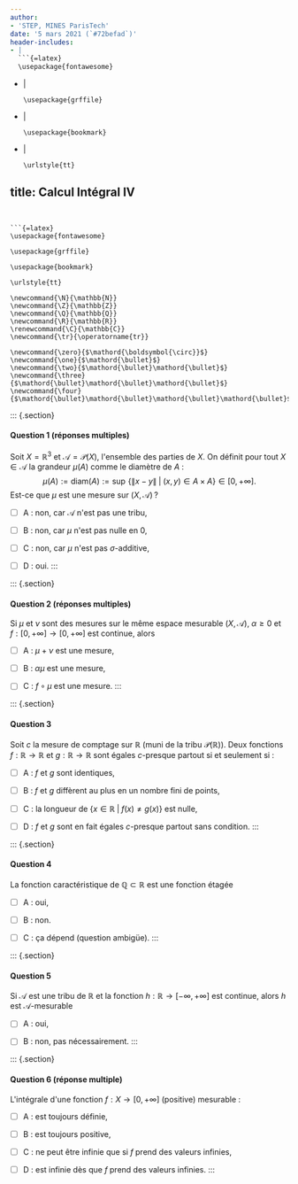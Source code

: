 ```yaml
---
author:
- 'STEP, MINES ParisTech'
date: '5 mars 2021 (`#72befad`)'
header-includes:
- |
  ```{=latex}
  \usepackage{fontawesome}
  ```
- |
  ```{=latex}
  \usepackage{grffile}
  ```
- |
  ```{=latex}
  \usepackage{bookmark}
  ```
- |
  ```{=latex}
  \urlstyle{tt}
  ```
title: Calcul Intégral IV
---
```


```{=latex}
\usepackage{fontawesome}
```

```{=latex}
\usepackage{grffile}
```

```{=latex}
\usepackage{bookmark}
```

```{=latex}
\urlstyle{tt}
```

```{=tex}
\newcommand{\N}{\mathbb{N}}
\newcommand{\Z}{\mathbb{Z}}
\newcommand{\Q}{\mathbb{Q}}
\newcommand{\R}{\mathbb{R}}
\renewcommand{\C}{\mathbb{C}}
\newcommand{\tr}{\operatorname{tr}}
```
```{=tex}
\newcommand{\zero}{$\mathord{\boldsymbol{\circ}}$}
\newcommand{\one}{$\mathord{\bullet}$}
\newcommand{\two}{$\mathord{\bullet}\mathord{\bullet}$}
\newcommand{\three}{$\mathord{\bullet}\mathord{\bullet}\mathord{\bullet}$}
\newcommand{\four}{$\mathord{\bullet}\mathord{\bullet}\mathord{\bullet}\mathord{\bullet}$}
```
::: {.section}
#### Question 1 (réponses multiples)

Soit $X = \mathbb{R}^3$ et $\mathcal{A} = \mathcal{P}(X)$, l'ensemble
des parties de $X$. On définit pour tout $X \in \mathcal{A}$ la grandeur
$\mu(A)$ comme le diamètre de $A$ : $$
\mu(A) := \mathrm{diam}(A) := \sup \, \{\|x - y\| \; | \; (x, y) \in A \times A\} \in [0, +\infty].
$$ Est-ce que $\mu$ est une mesure sur $(X, \mathcal{A})$ ?

-   [ ] A : non, car $\mathcal{A}$ n'est pas une tribu,

-   [ ] B : non, car $\mu$ n'est pas nulle en 0,

-   [ ] C : non, car $\mu$ n'est pas $\sigma$-additive,

-   [ ] D : oui.
:::

::: {.section}
#### Question 2 (réponses multiples)

Si $\mu$ et $\nu$ sont des mesures sur le même espace mesurable
$(X, \mathcal{A})$, $\alpha \geq 0$ et
$f: [0, +\infty] \to [0, +\infty]$ est continue, alors

-   [ ] A : $\mu + \nu$ est une mesure,

-   [ ] B : $\alpha \mu$ est une mesure,

-   [ ] C : $f\circ \mu$ est une mesure.
:::

::: {.section}
#### Question 3

Soit $c$ la mesure de comptage sur $\mathbb{R}$ (muni de la tribu
$\mathcal{P}(\mathbb{R})$). Deux fonctions $f:\mathbb{R}\to \mathbb{R}$
et $g:\mathbb{R}\to\mathbb{R}$ sont égales $c$-presque partout si et
seulement si :

-   [ ] A : $f$ et $g$ sont identiques,

-   [ ] B : $f$ et $g$ diffèrent au plus en un nombre fini de points,

-   [ ] C : la longueur de $\{x \in \mathbb{R}\; | \; f(x) \neq g(x)\}$
    est nulle,

-   [ ] D : $f$ et $g$ sont en fait égales $c$-presque partout sans
    condition.
:::

::: {.section}
#### Question 4

La fonction caractéristique de $\mathbb{Q} \subset \mathbb{R}$ est une
fonction étagée

-   [ ] A : oui,

-   [ ] B : non.

-   [ ] C : ça dépend (question ambigüe).
:::

::: {.section}
#### Question 5

Si $\mathcal{A}$ est une tribu de $\mathbb{R}$ et la fonction
$h: \mathbb{R}\to [-\infty, +\infty]$ est continue, alors $h$ est
$\mathcal{A}$-mesurable

-   [ ] A : oui,

-   [ ] B : non, pas nécessairement.
:::

::: {.section}
#### Question 6 (réponse multiple)

L'intégrale d'une fonction $f: X \to [0, +\infty]$ (positive)
mesurable :

-   [ ] A : est toujours définie,

-   [ ] B : est toujours positive,

-   [ ] C : ne peut être infinie que si $f$ prend des valeurs infinies,

-   [ ] D : est infinie dès que $f$ prend des valeurs infinies.
:::
